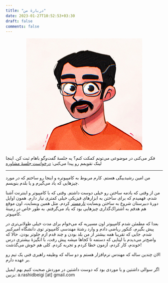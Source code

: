 ```yaml
---
title: "دربارهٔ من"
date: 2023-01-27T10:52:53+03:30
draft: false
comments: false
---
```


<p align="center">
  <img src="avatar.png" alt="Amin Rashidbeigi's avatar" />
</p>

فکر می‌کنی در موضوعی می‌تونم کمکت کنم؟ یه جلسهٔ گفت‌و‌گو باهام ثبت کن. اینجا لینک تقویمم رو پیدا می‌کنی: [درخواست جلسهٔ مشاوره](https://aminrb.me/fa/%D8%AF%D8%B1%D8%AE%D9%88%D8%A7%D8%B3%D8%AA-%D8%AC%D9%84%D8%B3%D9%87-%D9%85%D8%B4%D8%A7%D9%88%D8%B1%D9%87/)

---

من امین رشیدبیگی هستم. کارم مربوط به کامپیوتره و اینجا رو ساختم که در مورد چیزهایی که یاد می‌گیرم و یا بلدم بنویسم.

من از وقتی که یادمه ساختن رو خیلی دوست داشتم. وقتی که با کامپیوتر و اینترنت آشنا شدم، فهمیدم که برای ساختن به ابزارهای فیزیکی خیلی کمتری نیاز دارم. همون اوایل دورهٔ دبیرستان شروع به ساختن وبسایت [تارمستر](https://aminrb.me/fa/side-projects/#-%D9%88%D8%A8%D8%B3%D8%A7%DB%8C%D8%AA-tarmaster) کردم. مثل همین وبسایت، اون موقع هم هدفم به اشتراک‌گذاری چیزهایی بود که یاد می‌گرفتم. به طور خاص در زمینهٔ کامپیوتر.

بعدا که مطمئن شدم کامپیوتر اون مسیریه که می‌خوام برای مدت خیلی طولانی‌تری در پیش بگیرم، کنکور ریاضی دادم و وارد رشتهٔ مهندسی کامپیوتر توی دانشگاه امیرکبیر شدم. جایی که تقریبا همه بیشتر از من بلد بودن و چند قدم ازم جلوتر بودن. حالا که واضح‌تر می‌دیدم با لپتاپی که دستمه تا کجاها میشه پیش رفت، با انگیزهٔ بیشتری درس خوندم، کار کردم، آزمون خطا کردم و تجربه کردم. کلی هم خوش می‌گذشت!

الان چندین ساله که مهندس نرم‌افزار هستم و دو ساله که وظیفه راهبری فنی یک تیم رو بر عهده دارم.

اگر سوالی داشتین و یا موردی بود که دوست داشتین در موردش صحبت کنیم بهم ایمیل بزنین: a.rashidbeigi [at] gmail.com
